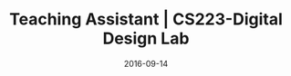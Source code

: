 ---
title: "Teaching Assistant | CS223-Digital Design Lab"
collection: teaching
type: "Undergraduate Course"
permalink: /teaching/2016-fall-CS223
venue: "Bilkent | CS"
date: 2016-09-14
location: "Ankara / Turkey"
---